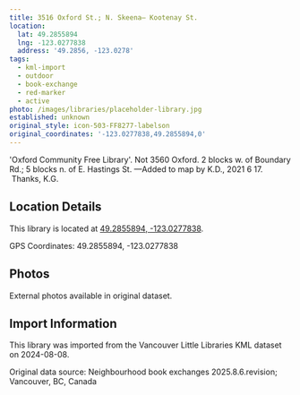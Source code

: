 ```yaml
---
title: 3516 Oxford St.; N. Skeena— Kootenay St.
location:
  lat: 49.2855894
  lng: -123.0277838
  address: '49.2856, -123.0278'
tags:
  - kml-import
  - outdoor
  - book-exchange
  - red-marker
  - active
photo: /images/libraries/placeholder-library.jpg
established: unknown
original_style: icon-503-FF8277-labelson
original_coordinates: '-123.0277838,49.2855894,0'
---
```

'Oxford Community Free Library'.
Not 3560 Oxford.
2 blocks w. of Boundary Rd.; 
5 blocks n. of E. Hastings St.
—Added to map by K.D., 2021 6 17.  Thanks, K.G.

## Location Details

This library is located at [49.2855894, -123.0277838](https://www.google.com/maps?q=49.2855894,-123.0277838).

GPS Coordinates: 49.2855894, -123.0277838

## Photos

External photos available in original dataset.

## Import Information

This library was imported from the Vancouver Little Libraries KML dataset on 2024-08-08.

Original data source: Neighbourhood book exchanges 2025.8.6.revision; Vancouver, BC, Canada
